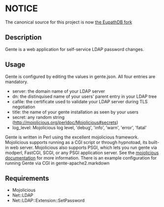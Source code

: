 # NOTICE
The canonical source for this project is now [the EupathDB fork](https://github.com/EuPathDB/gente)

## Description
Gente is a web application for self-service LDAP password changes.

## Usage
Gente is configured by editing the values in gente.json. All four entries are mandatory.

  * server: the domain name of your LDAP server 
  * dn: the distinquised name of your users' parent entry in your LDAP tree
  * cafile: the certificate used to validate your LDAP server during TLS negotiation
  * title: the name of your gente installation as seen by your users
  * secret: any random string (http://mojolicious.org/perldoc/Mojolicious#secrets)
  * log_level: Mojolicious log level, 'debug', 'info', 'warn', 'error', 'fatal'

Gente is written in Perl using the excellent mojolicious framework. Mojolicious supports running as a CGI script or through hypnotoad, its built-in web server. Mojolicious also supports PSGI, which lets you run gente via modperl, FastCGI, SCGI, or any PSGI application server. See the [mojolicious documentation](http://mojolicio.us/perldoc) for more information. There is an example configuration for running Gente via CGI in gente-apache2.markdown

## Requirements
  * Mojolicious
  * Net::LDAP
  * Net::LDAP::Extension::SetPassword
